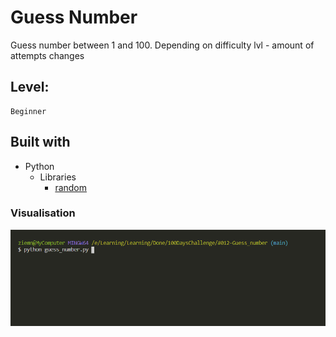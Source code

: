 # Guess Number

Guess number between 1 and 100.
Depending on difficulty lvl - amount of attempts changes

## Level:
    Beginner

## Built with
* Python
    - Libraries
        - [random](https://docs.python.org/3/library/random.html)

### Visualisation

![](visualisation.gif)
